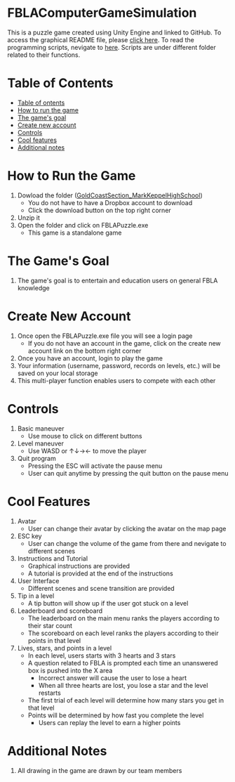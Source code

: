 # FBLAComputerGameSimulation

This is a puzzle game created using Unity Engine and linked to GitHub. To access the graphical README file, please [click here](https://github.com/karen93shieh/FBLAComputerGameSimulation). To read the programming scripts, nevigate to [here](https://github.com/karen93shieh/FBLAComputerGameSimulation/tree/main/FBLAPuzzle/Assets/Scripts). Scripts are under different folder related to their functions.

Table of Contents
=================
<!--ts-->
   * [Table of ontents](#table-of-contents)
   * [How to run the game](#how-to-run-the-game)
   * [The game's goal](#the-game's-goal)
   * [Create new account](#create-new-account)
   * [Controls](#controls)
   * [Cool features](#cool-features)
   * [Additional notes](#additional-notes)
<!--te-->

How to Run the Game
============
   1. Dowload the folder ([GoldCoastSection_MarkKeppelHighSchool](https://www.dropbox.com/s/zw8uktvhfj8xoo7/GoldCost%20Test.zip?dl=0 "Click here"))
      * You do not have to have a Dropbox account to download
      * Click the download button on the top right corner
   2. Unzip it
   3. Open the folder and click on FBLAPuzzle.exe
      * This game is a standalone game 

The Game's Goal
============
   1. The game's goal is to entertain and education users on general FBLA knowledge

Create New Account
============
   1. Once open the FBLAPuzzle.exe file you will see a login page
      * If you do not have an account in the game, click on the create new account link on the bottom right corner 
   2. Once you have an account, login to play the game
   3. Your information (username, password, records on levels, etc.) will be saved on your local storage
   4. This multi-player function enables users to compete with each other

Controls
============
   1. Basic maneuver
      * Use mouse to click on different buttons
   2. Level maneuver
      * Use WASD or ↑↓→← to move the player
   3. Quit program
      * Pressing the ESC will activate the pause menu
      * User can quit anytime by pressing the quit button on the pause menu 

Cool Features
============
   1. Avatar
      * User can change their avatar by clicking the avatar on the map page 
   2. ESC key
      * User can change the volume of the game from there and nevigate to different scenes
   3. Instructions and Tutorial
      * Graphical instructions are provided 
      * A tutorial is provided at the end of the instructions
   4. User Interface
      * Different scenes and scene transition are provided 
   5. Tip in a level
      * A tip button will show up if the user got stuck on a level
   6. Leaderboard and scoreboard
      * The leaderboard on the main menu ranks the players according to their star count
      * The scoreboard on each level ranks the players according to their points in that level
   7. Lives, stars, and points in a level
      * In each level, users starts with 3 hearts and 3 stars
      * A question related to FBLA is prompted each time an unanswered box is pushed into the X area
        * Incorrect answer will cause the user to lose a heart
        * When all three hearts are lost, you lose a star and the level restarts
      * The first trial of each level will determine how many stars you get in that level
      * Points will be determined by how fast you complete the level 
        * Users can replay the level to earn a higher points

Additional Notes
============
   1. All drawing in the game are drawn by our team members




